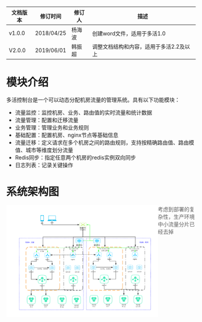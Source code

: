 | 文档版本 | 修订时间   | 修订人 | 描述                                    |
| -------- | ---------- | ------ | --------------------------------------- |
| v1.0.0   | 2018/04/25 | 杨海波 | 创建word文件，适用于多活1.0             |
| V2.0.0   | 2019/06/01 | 韩振超 | 调整文档结构和内容，适用于多活2.2及以上 |

# 模块介绍

多活控制台是一个可以动态分配机房流量的管理系统。具有以下功能模块：

- 流量监控：监控机房、业务、路由值的实时流量和统计数据
- 流量管理：配置和迁移流量
- 业务管理：管理业务和业务规则
- 基础配置：配置机房、nginx节点等基础信息
- 流量迁移：定义请求在多个机房之间的路由规则，支持按精确路由值、路由模值、城市等维度划分流量
- Redis同步：指定任意两个机房的redis实例双向同步
- 日志列表：记录关键操作

# 系统架构图

<img src="../images/multi-live/architecture.png" alt="img" style="width:80%" align="left"/>

> 考虑到部署的复杂性，生产环境中小流量分片已经去掉